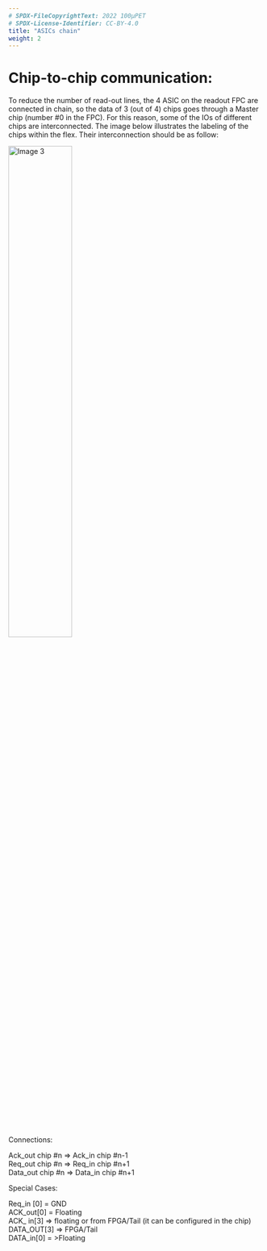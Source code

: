 ```yaml
---
# SPDX-FileCopyrightText: 2022 100µPET
# SPDX-License-Identifier: CC-BY-4.0
title: "ASICs chain"
weight: 2
---
```


# Chip-to-chip communication:
To reduce the number of read-out lines, the 4 ASIC on the readout FPC are connected in chain, so the data of 3 (out of 4) chips goes through a Master chip (number #0 in the FPC).
For this reason, some of the IOs of different chips are interconnected. The image below illustrates the labeling of the chips within the flex. Their interconnection should be as follow:

<img src="../100upet_module_montage.png" width="50%" alt="Image 3">

Connections:

Ack_out chip #n  => Ack_in chip #n-1 <br>
Req_out chip #n  => Req_in chip #n+1 <br>
Data_out chip #n => Data_in chip #n+1 <br>

Special Cases:

Req_in [0] = GND <br>
ACK_out[0] = Floating <br>
ACK_ in[3] => floating or from FPGA/Tail (it can be configured in the chip) <br>
DATA_OUT[3] => FPGA/Tail <br>
DATA_in[0] = >Floating <br>
